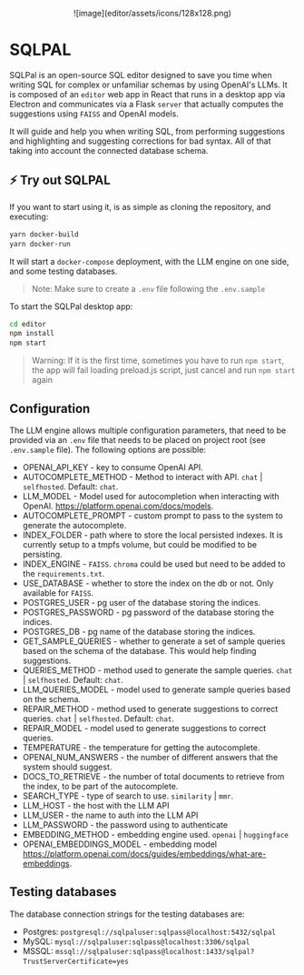 <p align="center">
  ![image](editor/assets/icons/128x128.png)
</p>

# SQLPAL

SQLPal is an open-source SQL editor designed to save you time when writing SQL for complex or unfamiliar schemas by using OpenAI's LLMs. It is composed of an `editor` web app in React that runs in a desktop app via Electron and communicates via a Flask `server` that actually computes the suggestions using `FAISS` and OpenAI models.

It will guide and help you when writing SQL, from performing suggestions and highlighting and suggesting corrections for bad syntax. All of that taking into account the connected database schema.

## ⚡️ Try out SQLPAL

If you want to start using it, is as simple as cloning the repository, and executing:

```sh
yarn docker-build
yarn docker-run
```

It will start a `docker-compose` deployment, with the LLM engine on one side, and some testing databases.

> Note: Make sure to create a `.env` file following the `.env.sample`

To start the SQLPal desktop app:

```sh
cd editor
npm install
npm start
```

> Warning: If it is the first time, sometimes you have to run `npm start`, the app will fail loading preload.js script, just cancel and run `npm start` again

## Configuration

The LLM engine allows multiple configuration parameters, that need to be provided via an `.env` file that needs to be placed on project root (see `.env.sample` file).
The following options are possible:

- OPENAI_API_KEY - key to consume OpenAI API.
- AUTOCOMPLETE_METHOD - Method to interact with API. `chat` | `selfhosted`. Default: `chat`.
- LLM_MODEL - Model used for autocompletion when interacting with OpenAI. https://platform.openai.com/docs/models.
- AUTOCOMPLETE_PROMPT - custom prompt to pass to the system to generate the autocomplete.
- INDEX_FOLDER - path where to store the local persisted indexes. It is currently setup to a tmpfs volume, but could be modified to be persisting.
- INDEX_ENGINE - `FAISS`. `chroma` could be used but need to be added to the `requirements.txt`.
- USE_DATABASE - whether to store the index on the db or not. Only available for `FAISS`.
- POSTGRES_USER - pg user of the database storing the indices.
- POSTGRES_PASSWORD - pg password of the database storing the indices.
- POSTGRES_DB - pg name of the database storing the indices.
- GET_SAMPLE_QUERIES - whether to generate a set of sample queries based on the schema of the database. This would help finding suggestions.
- QUERIES_METHOD - method used to generate the sample queries. `chat` | `selfhosted`. Default: `chat`.
- LLM_QUERIES_MODEL - model used to generate sample queries based on the schema.
- REPAIR_METHOD - method used to generate suggestions to correct queries. `chat` | `selfhosted`. Default: `chat`.
- REPAIR_MODEL - model used to generate suggestions to correct queries.
- TEMPERATURE - the temperature for getting the autocomplete.
- OPENAI_NUM_ANSWERS - the number of different answers that the system should suggest.
- DOCS_TO_RETRIEVE - the number of total documents to retrieve from the index, to be part of the autocomplete.
- SEARCH_TYPE - type of search to use. `similarity` | `mmr`.
- LLM_HOST - the host with the LLM API
- LLM_USER - the name to auth into the LLM API
- LLM_PASSWORD - the password using to authenticate
- EMBEDDING_METHOD - embedding engine used. `openai` | `huggingface`
- OPENAI_EMBEDDINGS_MODEL - embedding model https://platform.openai.com/docs/guides/embeddings/what-are-embeddings.

## Testing databases

The database connection strings for the testing databases are:

- Postgres: `postgresql://sqlpaluser:sqlpass@localhost:5432/sqlpal`
- MySQL: `mysql://sqlpaluser:sqlpass@localhost:3306/sqlpal`
- MSSQL: `mssql://sqlpaluser:sqlpass@localhost:1433/sqlpal?TrustServerCertificate=yes`
